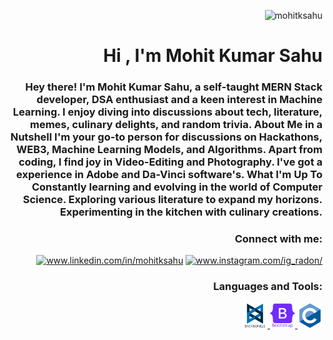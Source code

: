 <p style="text-align: right;">
  <img src="https://komarev.com/ghpvc/?username=mohitksahu&label=Profile%20views&color=0e75b6&style=flat" alt="mohitksahu" />
  <h1 style="text-align: right;">Hi , I'm Mohit Kumar Sahu</h1>
  <h3 style="text-align: right;">Hey there!  I'm Mohit Kumar Sahu, a self-taught MERN Stack developer, DSA enthusiast and a keen interest in Machine Learning. I enjoy diving into discussions about tech, literature, memes, culinary delights, and random trivia. About Me in a Nutshell  I'm your go-to person for discussions on Hackathons, WEB3, Machine Learning Models, and Algorithms.  Apart from coding, I find joy in Video-Editing and Photography. I've got a experience in Adobe and Da-Vinci software's. What I'm Up To  Constantly learning and evolving in the world of Computer Science.  Exploring various literature to expand my horizons.  Experimenting in the kitchen with culinary creations.</h3>
  <h3 style="text-align: right;">Connect with me:</h3>
  <p style="text-align: right;">
    <a href="https://linkedin.com/in/www.linkedin.com/in/mohitksahu" target="blank"><img src="https://raw.githubusercontent.com/rahuldkjain/github-profile-readme-generator/master/src/images/icons/Social/linked-in-alt.svg" alt="www.linkedin.com/in/mohitksahu" height="30" width="40" /></a>
    <a href="https://instagram.com/www.instagram.com/ig_radon/" target="blank"><img src="https://raw.githubusercontent.com/rahuldkjain/github-profile-readme-generator/master/src/images/icons/Social/instagram.svg" alt="www.instagram.com/ig_radon/" height="30" width="40" /></a>
  </p>
  <h3 style="text-align: right;">Languages and Tools:</h3>
  <p style="text-align: right;">
    <a href="https://backbonejs.org" target="_blank" rel="noreferrer"> <img src="https://raw.githubusercontent.com/devicons/devicon/master/icons/backbonejs/backbonejs-original-wordmark.svg" alt="backbonejs" width="40" height="40"/> </a>
    <a href="https://getbootstrap.com" target="_blank" rel="noreferrer"> <img src="https://raw.githubusercontent.com/devicons/devicon/master/icons/bootstrap/bootstrap-plain-wordmark.svg" alt="bootstrap" width="40" height="40"/> </a>
    <a href="https://www.cprogramming.com/" target="_blank" rel="noreferrer"> <img src="https://raw.githubusercontent.com/devicons/devicon/master/icons/c/c-original.svg" alt="c" width="40" height="40"/> </a>
    </p>
</p>
